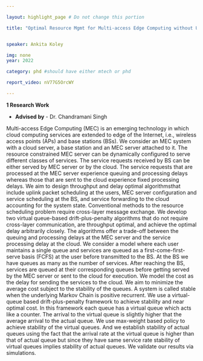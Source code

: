 ```yaml
---

layout: highlight_page # Do not change this portion

title: "Optimal Resource Mgmt for Multi-access Edge Computing without Using Cross-layer Communication"


speaker: Ankita Koley

img: none
year: 2022

category: phd #should have either mtech or phd

report_video: nV77G5OrcWY

---
```



**1 Research Work**

- **Advised by** - Dr. Chandramani Singh

Multi-access Edge Computing (MEC) is an emerging technology in which cloud computing services are extended to edge of the Internet, i.e., wireless access points (APs) and base stations (BSs). We consider an MEC system with a cloud server, a base station and an MEC server attached to it. The resource constrained MEC server can be dynamically configured to serve different classes of services. The service requests received by BS can be either served by MEC server or by the cloud. The service requests that are processed at the MEC server experience queuing and processing delays whereas those that are sent to the cloud experience fixed processing delays. We aim to design throughput and delay optimal algorithmsthat include uplink packet scheduling at the users, MEC server configuration and service scheduling at the BS, and service forwarding to the cloud accounting for the system state. Conventional methods to the resource scheduling problem 
require cross-layer message exchange. We develop two virtual queue-based drift-plus-penalty algorithms that do not require cross-layer communication, are throughput optimal, and achieve the optimal delay arbitrarily closely. The algorithms offer a trade-off between the queuing and processing delays at the MEC server and the service processing delay at the cloud. We consider a model where each user maintains a single queue and services are queued as a first-come-first-serve basis (FCFS) at the user before transmitted to the BS. At the BS we have queues as many as the number of services. After reaching the BS, services are queued at their corresponding queues before getting served by the MEC server or sent to the cloud for execution. We model the cost as the delay for sending the services to the cloud. We aim to minimize the average cost subject to the stability of the queues. A system is called stable when the underlying Markov Chain is positive recurrent. We use a virtual-queue based drift-plus-penalty framework to achieve stability and near optimal cost. In this framework each queue has a virtual queue which acts like a counter. The arrival to the virtual queue is slightly higher that the average arrival to the actual queue. We use max-weight based policy to 
achieve stability of the virtual queues. And we establish stability of actual queues using the fact that the arrival rate at the virtual queue is higher than that of actual queue but since they have same service rate stability of virtual queues implies stability of actual queues. We validate our results via simulations. 

